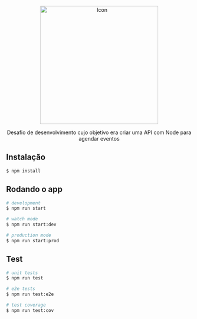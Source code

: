 <p align="center">
<img src="https://www.vippng.com/png/detail/211-2117863_1-6-meet-schedule-mark-your-calendar-icon.png" width="320" alt="Icon" /></a>
</p>

  <p align="center">Desafio de desenvolvimento cujo objetivo era criar uma API com Node para agendar eventos</p>

## Instalação

```bash
$ npm install
```

## Rodando o app

```bash
# development
$ npm run start

# watch mode
$ npm run start:dev

# production mode
$ npm run start:prod
```

## Test

```bash
# unit tests
$ npm run test

# e2e tests
$ npm run test:e2e

# test coverage
$ npm run test:cov
```
